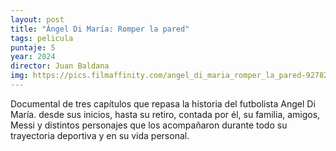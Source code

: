 ```yaml
---
layout: post
title: "Ángel Di María: Romper la pared"
tags: pelicula
puntaje: 5
year: 2024
director: Juan Baldana
img: https://pics.filmaffinity.com/angel_di_maria_romper_la_pared-927820800-large.jpg
---
```


Documental de tres capítulos que repasa la historia del futbolista Angel Di María. desde sus inicios, hasta su retiro, contada por él, su familia, amigos, Messi y distintos personajes que los acompañaron durante todo su trayectoria deportiva y en su vida personal.
